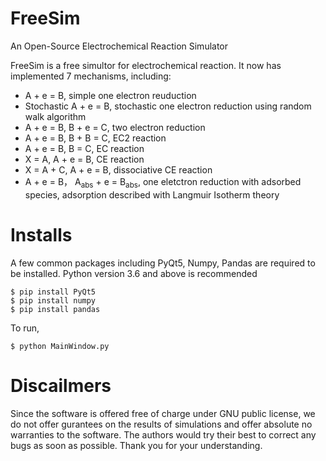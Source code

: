 # FreeSim
 An Open-Source Electrochemical Reaction Simulator

FreeSim is a free simultor for electrochemical reaction. It now has implemented 7 mechanisms, including:

* A + e = B, simple one electron reuduction 
* Stochastic A + e = B, stochastic one electron reduction using random walk algorithm
* A + e = B, B + e = C, two electron reduction
* A + e = B, B + B = C, EC2 reaction 
* A + e = B, B = C, EC reaction 
* X = A, A + e = B, CE reaction 
* X = A + C, A + e = B, dissociative CE reaction
* A + e = B， A<sub>abs</sub> + e = B<sub>abs</sub>, one eletctron reduction with adsorbed species, adsorption described with Langmuir Isotherm theory

# Installs
A few common packages including PyQt5, Numpy, Pandas are required to be installed. Python version 3.6 and above is recommended

```
$ pip install PyQt5
$ pip install numpy
$ pip install pandas
```

To run,

```
$ python MainWindow.py
```

# Discailmers
Since the software is offered free of charge under GNU public license, we do not offer gurantees on the results of simulations and offer absolute no warranties to the software. The authors would try their best to correct any bugs as soon as possible. Thank you for your understanding.



